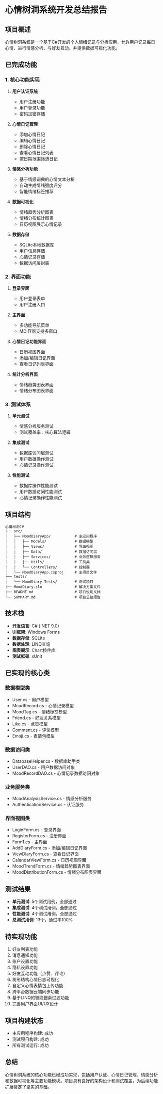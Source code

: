 # 心情树洞系统开发总结报告

## 项目概述

心情树洞系统是一个基于C#开发的个人情绪记录与分析应用，允许用户记录每日心情、进行情感分析、与好友互动，并提供数据可视化功能。

## 已完成功能

### 1. 核心功能实现

1. **用户认证系统**
   - 用户注册功能
   - 用户登录功能
   - 密码加密存储

2. **心情日记管理**
   - 添加心情日记
   - 编辑心情日记
   - 删除心情日记
   - 查看心情日记列表
   - 按日期范围筛选日记

3. **情感分析功能**
   - 基于情感词典的心情文本分析
   - 自动生成情绪强度评分
   - 智能情绪标签推荐

4. **数据可视化**
   - 情绪趋势分析图表
   - 情绪分布统计图表
   - 日历视图展示心情记录

5. **数据存储**
   - SQLite本地数据库
   - 用户信息存储
   - 心情记录存储
   - 数据访问层封装

### 2. 界面功能

1. **登录界面**
   - 用户登录表单
   - 用户注册入口

2. **主界面**
   - 多功能导航菜单
   - MDI容器支持多窗口

3. **心情日记功能界面**
   - 日历视图界面
   - 添加/编辑日记界面
   - 查看日记列表界面

4. **统计分析界面**
   - 情绪趋势图表界面
   - 情绪分布图表界面

### 3. 测试体系

1. **单元测试**
   - 情感分析服务测试
   - 测试覆盖率：核心算法逻辑

2. **集成测试**
   - 数据库访问层测试
   - 用户数据操作测试
   - 心情记录操作测试

3. **性能测试**
   - 数据库操作性能测试
   - 用户数据访问性能测试
   - 心情记录操作性能测试

## 项目结构

```
心情树洞C#
├── src/
│   ├── MoodDiaryApp/           # 主应用程序
│   │   ├── Models/             # 数据模型
│   │   ├── Views/              # 界面视图
│   │   ├── Data/               # 数据访问层
│   │   ├── Services/           # 业务逻辑服务
│   │   ├── Utils/              # 工具类
│   │   └── Controllers/        # 控制器
│   └── MoodDiaryApp.csproj     # 主项目文件
├── tests/
│   └── MoodDiary.Tests/        # 测试项目
├── MoodDiary.sln               # 解决方案文件
├── README.md                   # 项目说明文档
└── SUMMARY.md                  # 项目总结报告
```

## 技术栈

- **开发语言**: C# (.NET 9.0)
- **UI框架**: Windows Forms
- **数据存储**: SQLite
- **数据处理**: LINQ查询
- **图表展示**: Chart控件库
- **测试框架**: xUnit

## 已实现的核心类

### 数据模型类
- User.cs - 用户模型
- MoodRecord.cs - 心情记录模型
- MoodTag.cs - 情绪标签模型
- Friend.cs - 好友关系模型
- Like.cs - 点赞模型
- Comment.cs - 评论模型
- Emoji.cs - 表情包模型

### 数据访问类
- DatabaseHelper.cs - 数据库助手类
- UserDAO.cs - 用户数据访问对象
- MoodRecordDAO.cs - 心情记录数据访问对象

### 业务服务类
- MoodAnalysisService.cs - 情感分析服务
- AuthenticationService.cs - 认证服务

### 界面视图类
- LoginForm.cs - 登录界面
- RegisterForm.cs - 注册界面
- Form1.cs - 主界面
- AddDiaryForm.cs - 添加/编辑日记界面
- ViewDiaryForm.cs - 查看日记界面
- CalendarViewForm.cs - 日历视图界面
- MoodTrendForm.cs - 情绪趋势图表界面
- MoodDistributionForm.cs - 情绪分布图表界面

## 测试结果

- **单元测试**: 5个测试用例，全部通过
- **集成测试**: 4个测试用例，全部通过
- **性能测试**: 4个测试用例，全部通过
- **总测试用例**: 13个，通过率100%

## 待实现功能

1. 好友列表功能
2. 消息通知功能
3. 账户设置功能
4. 隐私设置功能
5. 好友互动功能（点赞、评论）
6. 树形结构心情日志可视化
7. 自定义心情表情包上传功能
8. 跨平台数据云端同步功能
9. 基于LINQ的智能搜索过滤功能
10. 完善用户界面UI/UX设计

## 项目构建状态

- 主应用程序构建: 成功
- 测试项目构建: 成功
- 所有测试运行: 成功

## 总结

心情树洞系统的核心功能已经成功实现，包括用户认证、心情日记管理、情感分析和数据可视化等主要功能模块。项目具有良好的架构设计和测试覆盖，为后续功能扩展奠定了坚实的基础。